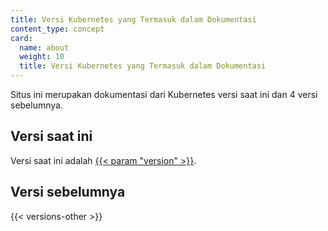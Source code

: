 ```yaml
---
title: Versi Kubernetes yang Termasuk dalam Dokumentasi
content_type: concept
card:
  name: about
  weight: 10
  title: Versi Kubernetes yang Termasuk dalam Dokumentasi
---
```


<!-- overview -->

Situs ini merupakan dokumentasi dari Kubernetes versi saat ini dan 4 versi sebelumnya.



<!-- body -->

## Versi saat ini

Versi saat ini adalah
[{{< param "version" >}}](/).

## Versi sebelumnya

{{< versions-other >}}




